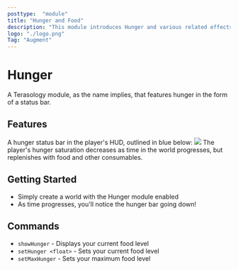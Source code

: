 ```yaml
---
posttype:  "module"  
title: "Hunger and Food"
description: "This module introduces Hunger and various related effects."
logo: "./logo.png"
Tag: "Augment"
---
```

# Hunger
A Terasology module, as the name implies, that features hunger in the form of a status bar.

## Features
A hunger status bar in the player's HUD, outlined in blue below:
![](media/hud.png)
The player's hunger saturation decreases as time in the world progresses, but replenishes with food and other consumables.

## Getting Started
* Simply create a world with the Hunger module enabled
* As time progresses, you'll notice the hunger bar going down!

## Commands
* `showHunger` - Displays your current food level
* `setHunger <float>` - Sets your current food level
* `setMaxHunger` - Sets your maximum food level
